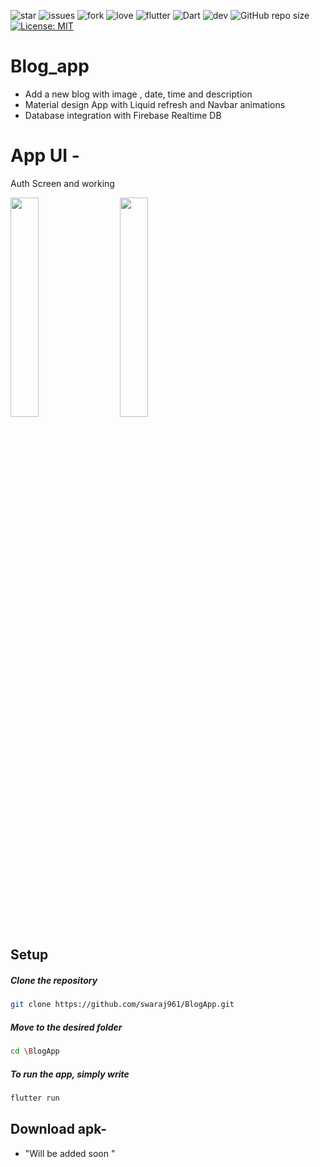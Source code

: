 
![star](https://img.shields.io/github/stars/swaraj961/BlogApp) ![issues](https://img.shields.io/github/issues/swaraj961/BlogApp) ![fork](https://img.shields.io/github/forks/swaraj961/BlogApp) ![love](https://img.shields.io/badge/open%20%20source-%E2%9D%A4-red) ![flutter](https://img.shields.io/badge/Flutter-Framework-blue?logo=flutter) ![Dart](https://img.shields.io/badge/Dart-Language-blue?logo=dart) ![dev](https://img.shields.io/badge/developed%20by%20-swaraj%20routray-orange)
![GitHub repo size](https://img.shields.io/github/repo-size/swaraj961/BlogApp)
[![License: MIT](https://img.shields.io/badge/License-MIT-blue.svg)](https://opensource.org/licenses/MIT)

# Blog_app 

* Add a new blog with image , date, time and description 
* Material design App with Liquid refresh and Navbar animations
* Database integration with Firebase Realtime DB


# App UI -
Auth Screen and working

<img src="https://github.com/swaraj961/BlogApp/blob/master/demo/Intro%20and%20auth.gif" width="
30%">&nbsp;&nbsp;&nbsp; 
&nbsp;&nbsp;<img src="https://github.com/swaraj961/BlogApp/blob/master/demo/Working.gif" width="
30%">&nbsp;&nbsp;&nbsp; <br>


 ## Setup

  ##### Clone the repository
```bash
git clone https://github.com/swaraj961/BlogApp.git
```
  ##### Move to the desired folder
```bash
cd \BlogApp
```

  ##### To run the app, simply write
```bash
flutter run
```
## Download apk-
- "Will be added soon "


